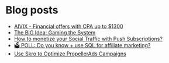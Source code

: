 # Blog posts
<!-- BLOG-POST-LIST:START -->
- [AIVIX - Financial offers with CPA up to $1300](https://afflift.com/f/threads/aivix-financial-offers-with-cpa-up-to-1300.8167/)
- [The BIG Idea: Gaming the System](https://afflift.com/f/threads/the-big-idea-gaming-the-system.10268/)
- [How to monetize your Social Traffic with Push Subscriptions?](https://afflift.com/f/threads/how-to-monetize-your-social-traffic-with-push-subscriptions.10271/)
- [🗳️ POLL: Do you know + use SQL for affiliate marketing?](https://afflift.com/f/threads/%F0%9F%97%B3%EF%B8%8F-poll-do-you-know-use-sql-for-affiliate-marketing.10270/)
- [Use Skro to Optimize PropellerAds Campaigns](https://afflift.com/f/threads/use-skro-to-optimize-propellerads-campaigns.10269/)
<!-- BLOG-POST-LIST:END -->

